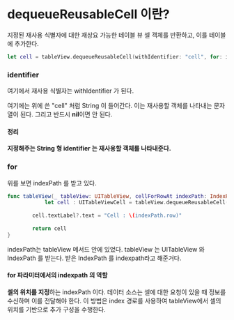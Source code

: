 # dequeueReusableCell 이란?
지정된 재사용 식별자에 대한 재상요 가능한 테이블 뷰 셀 객체를 반환하고, 이를 테이블에 추가한다.

```swift
let cell = tableView.dequeueReusableCell(withIdentifier: "cell", for: indexPath)
```

### identifier
여기에서 재사용 식별자는 withIdentifier 가 된다.

여기에는 위에 쓴 "cell" 처럼 String 이 들어간다.
이는 재사용할 객체를 나타내는 문자열이 된다.
그리고 반드시 <b>nil</b>이면 안 된다.

#### 정리
<b>지정해주는 String 형 identifier 는 재사용할 객체를 나타내준다.</b>

### for
위를 보면 indexPath 를 받고 있다.
```swift
func tableView(_ tableView: UITableView, cellForRowAt indexPath: IndexPath) -> UITableViewCell {
            let cell : UITableViewCell = tableView.dequeueReusableCell(withIdentifier: "cell", for: indexPath)
        
        cell.textLabel?.text = "Cell : \(indexPath.row)"
        
        return cell
}
```

indexPath는 tableView 메서드 안에 있었다.
tableView 는 UITableView 와 IndexPath 를 받는다.
받은 IndexPath 를 indexpath라고 해준거다.

#### for 파라미터에서의 indexpath 의 역할
<b>셀의 위치를 지정</b>하는 indexPath 이다.
데이터 소스는 셀에 대한 요청이 있을 때 정보를 수신하며 이를 전달해야 한다. 이 방법은 index 경로를 사용하여 tableView에서 셀의 위치를 기반으로 추가 구성을 수행한다.


